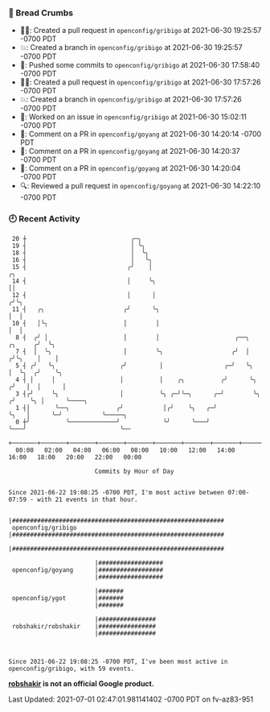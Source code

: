 ### 🍞 Bread Crumbs

 * ✍🏼: Created a pull request in `openconfig/gribigo` at 2021-06-30 19:25:57 -0700 PDT
 * 💥: Created a branch in `openconfig/gribigo` at 2021-06-30 19:25:57 -0700 PDT
 * 🚢: Pushed some commits to `openconfig/gribigo` at 2021-06-30 17:58:40 -0700 PDT
 * ✍🏼: Created a pull request in `openconfig/gribigo` at 2021-06-30 17:57:26 -0700 PDT
 * 💥: Created a branch in `openconfig/gribigo` at 2021-06-30 17:57:26 -0700 PDT
 * 👀: Worked on an issue in `openconfig/gribigo` at 2021-06-30 15:02:11 -0700 PDT
 * 💬: Comment on a PR in  `openconfig/goyang` at 2021-06-30 14:20:14 -0700 PDT
 * 💬: Comment on a PR in  `openconfig/goyang` at 2021-06-30 14:20:37 -0700 PDT
 * 💬: Comment on a PR in  `openconfig/goyang` at 2021-06-30 14:20:04 -0700 PDT
 * 🔍: Reviewed a pull request in  `openconfig/goyang` at 2021-06-30 14:22:10 -0700 PDT

### 🕘 Recent Activity
```
 20 ┼                             ╭─╮
 19 ┤                             │ ╰╮
 18 ┤                             │  ╰╮
 16 ┤                             │   ╰╮
 15 ┤                            ╭╯    │                                              ╭╮
 14 ┤                            │     ╰╮                                             ││
 12 ┤                            │      │                                            ╭╯╰╮
 11 ┤   ╭╮                      ╭╯      ╰╮                                           │  │
 10 ┤   │╰╮                     │        │                                           │  │
  8 ┤  ╭╯ │                     │        │                     ╭──╮          ╭╮     ╭╯  ╰╮
  7 ┤  │  ╰╮                    │        ╰╮                   ╭╯  │         ╭╯╰╮    │    │
  5 ┤ ╭╯   ╰╮                  ╭╯         │                 ╭─╯   ╰╮        │  ╰╮  ╭╯    ╰╮
  4 ┤ │     │                  │          │    ╭╮          ╭╯      ╰╮      ╭╯   │  │      │
  3 ┤╭╯     ╰╮                 │          ╰╮ ╭─╯╰─╮      ╭─╯        ╰╮    ╭╯    ╰╮ │      ╰────╮
  1 ┤│       ╰──╮             ╭╯           │╭╯    ╰╮   ╭─╯           ╰╮   │      ╰─╯           ╰─────╮
  0 ┼╯          ╰─────────────╯            ╰╯      ╰───╯              ╰───╯                          ╰──
    +───────+───────+───────+───────+───────+───────+───────+───────+───────+───────+───────+───────+────
  00:00   02:00   04:00   06:00   08:00   10:00   12:00   14:00   16:00   18:00   20:00   22:00   00:00   

						Commits by Hour of Day


Since 2021-06-22 19:08:25 -0700 PDT, I'm most active between 07:00-07:59 - with 21 events in that hour.

```



```
                        |###########################################################
 openconfig/gribigo     |###########################################################
                        |###########################################################

                        |##################
 openconfig/goyang      |##################
                        |##################

                        |#######
 openconfig/ygot        |#######
                        |#######

                        |################
 robshakir/robshakir    |################
                        |################



Since 2021-06-22 19:08:25 -0700 PDT, I've been most active in openconfig/gribigo, with 59 events.

```
**[robshakir](mailto:robjs@google.com) is not an official Google product.**


Last Updated: 2021-07-01 02:47:01.981141402 -0700 PDT on fv-az83-951
